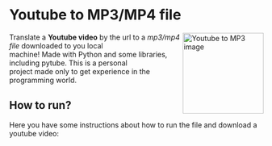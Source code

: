 # **Youtube to MP3/MP4 file**
<img src="https://onlinevideoconverter.pro/img/mp31full.png" alt="Youtube to MP3 image" align="right" width="160" height="160">

Translate a **Youtube video** by the url to a *mp3/mp4 file* downloaded to you local  
machine! Made with Python and some libraries, including pytube. This is a personal  
project made only to get experience in the programming world. 
  
## How to run?
Here you have some instructions about how to run the file and download a youtube video:
